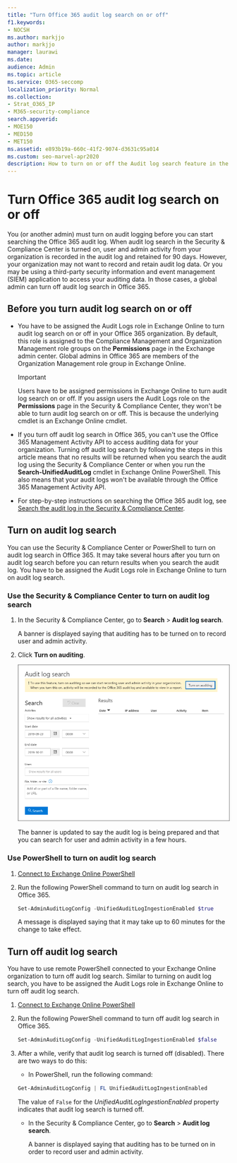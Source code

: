 ```yaml
---
title: "Turn Office 365 audit log search on or off"
f1.keywords:
- NOCSH
ms.author: markjjo
author: markjjo
manager: laurawi
ms.date: 
audience: Admin
ms.topic: article
ms.service: O365-seccomp
localization_priority: Normal
ms.collection: 
- Strat_O365_IP
- M365-security-compliance
search.appverid:
- MOE150
- MED150
- MET150
ms.assetid: e893b19a-660c-41f2-9074-d3631c95a014
ms.custom: seo-marvel-apr2020
description: How to turn on or off the Audit log search feature in the Security & Compliance Center to enable or disable the ability of admins to search the audit log.
---
```


# Turn Office 365 audit log search on or off

You (or another admin) must turn on audit logging before you can start searching the Office 365 audit log. When audit log search in the Security & Compliance Center is turned on, user and admin activity from your organization is recorded in the audit log and retained for 90 days. However, your organization may not want to record and retain audit log data. Or you may be using a third-party security information and event management (SIEM) application to access your auditing data. In those cases, a global admin can turn off audit log search in Office 365.
  
## Before you turn audit log search on or off

- You have to be assigned the Audit Logs role in Exchange Online to turn audit log search on or off in your Office 365 organization. By default, this role is assigned to the Compliance Management and Organization Management role groups on the **Permissions** page in the Exchange admin center. Global admins in Office 365 are members of the Organization Management role group in Exchange Online. 
    
    > [!IMPORTANT]
    > Users have to be assigned permissions in Exchange Online to turn audit log search on or off. If you assign users the Audit Logs role on the **Permissions** page in the Security & Compliance Center, they won't be able to turn audit log search on or off. This is because the underlying cmdlet is an Exchange Online cmdlet. 
  
- If you turn off audit log search in Office 365, you can't use the Office 365 Management Activity API to access auditing data for your organization. Turning off audit log search by following the steps in this article means that no results will be returned when you search the audit log using the Security & Compliance Center or when you run the **Search-UnifiedAuditLog** cmdlet in Exchange Online PowerShell. This also means that your audit logs won't be available through the Office 365 Management Activity API.  
    
- For step-by-step instructions on searching the Office 365 audit log, see [Search the audit log in the Security & Compliance Center](search-the-audit-log-in-security-and-compliance.md).
    
## Turn on audit log search

You can use the Security & Compliance Center or PowerShell to turn on audit log search in Office 365. It may take several hours after you turn on audit log search before you can return results when you search the audit log. You have to be assigned the Audit Logs role in Exchange Online to turn on audit log search.
  
### Use the Security & Compliance Center to turn on audit log search

1. In the Security & Compliance Center, go to **Search** \> **Audit log search**.
    
   A banner is displayed saying that auditing has to be turned on to record user and admin activity.

2. Click **Turn on auditing**.
    
    ![Click Turn on auditing](../media/39a9d35f-88d0-4bbe-a962-0be2f838e2bf.png)
  
    The banner is updated to say the audit log is being prepared and that you can search for user and admin activity in a few hours.
    
### Use PowerShell to turn on audit log search

1. [Connect to Exchange Online PowerShell](https://go.microsoft.com/fwlink/p/?LinkID=396554)
    
2. Run the following PowerShell command to turn on audit log search in Office 365.
    
    ```powershell
    Set-AdminAuditLogConfig -UnifiedAuditLogIngestionEnabled $true
    ```

    A message is displayed saying that it may take up to 60 minutes for the change to take effect.
  
## Turn off audit log search

You have to use remote PowerShell connected to your Exchange Online organization to turn off audit log search. Similar to turning on audit log search, you have to be assigned the Audit Logs role in Exchange Online to turn off audit log search.
  
1. [Connect to Exchange Online PowerShell](https://go.microsoft.com/fwlink/p/?LinkID=396554)
    
2. Run the following PowerShell command to turn off audit log search in Office 365.
    
    ```powershell
    Set-AdminAuditLogConfig -UnifiedAuditLogIngestionEnabled $false
    ```

3. After a while, verify that audit log search is turned off (disabled). There are two ways to do this:
    
    - In PowerShell, run the following command:

    ```powershell
    Get-AdminAuditLogConfig | FL UnifiedAuditLogIngestionEnabled
    ```

      The value of  `False` for the  _UnifiedAuditLogIngestionEnabled_ property indicates that audit log search is turned off. 
    
    - In the Security & Compliance Center, go to **Search** \> **Audit log search**.
    
      A banner is displayed saying that auditing has to be turned on in order to record user and admin activity.
